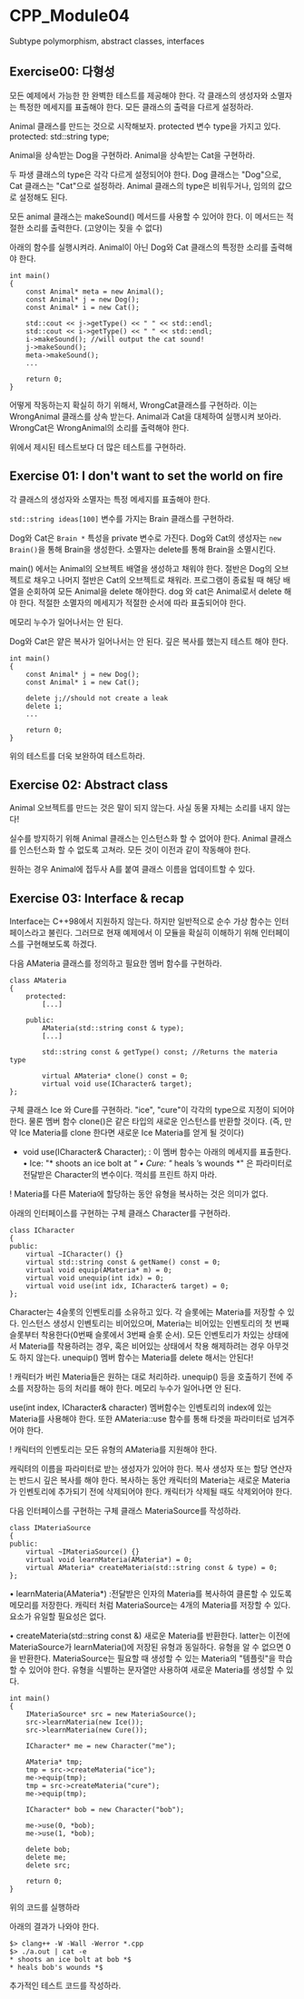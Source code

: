 # CPP_Module04
Subtype polymorphism, abstract classes, interfaces

## Exercise00: 다형성

모든 예제에서 가능한 한 완벽한 테스트를 제공해야 한다.
각 클래스의 생성자와 소멸자는 특정한 메세지를 표출해야 한다. 모든 클래스의 출력을 다르게 설정하라.

Animal 클래스를 만드는 것으로 시작해보자. 
protected 변수 type을 가지고 있다.
protected:
	std::string type;

Animal을 상속받는 Dog을 구현하라.
Animal을 상속받는 Cat을 구현하라.

두 파생 클래스의 type은 각각 다르게 설정되어야 한다. Dog 클래스는 "Dog"으로, Cat 클래스는 "Cat"으로 설정하라.
Animal 클래스의 type은 비워두거나, 임의의 값으로 설정해도 된다.

모든 animal 클래스는 makeSound() 메서드를 사용할 수 있어야 한다.
이 메서드는 적절한 소리를 출력한다. (고양이는 짖을 수 없다)

아래의 함수를 실행시켜라.
Animal이 아닌 Dog와 Cat 클래스의 특정한 소리를 출력해야 한다.
```
int main()
{
	const Animal* meta = new Animal();
	const Animal* j = new Dog();
	const Animal* i = new Cat();
	
	std::cout << j->getType() << " " << std::endl;
	std::cout << i->getType() << " " << std::endl;
	i->makeSound(); //will output the cat sound!
	j->makeSound();
	meta->makeSound();
	...

	return 0;
}
```
어떻게 작동하는지 확실히 하기 위해서, WrongCat클래스를 구현하라. 이는 WrongAnimal 클래스를 상속 받는다. Animal과 Cat을 대체하여 실행시켜 보아라. WrongCat은 WrongAnimal의 소리를 출력해야 한다.

위에서 제시된 테스트보다 더 많은 테스트를 구현하라.

## Exercise 01: I don't want to set the world on fire

각 클래스의 생성자와 소멸자는 특정 메세지를 표출해야 한다.

`std::string ideas[100]` 변수를 가지는 Brain 클래스를 구현하라.

Dog와 Cat은 `Brain *` 특성을 private 변수로 가진다.
Dog와 Cat의 생성자는 `new Brain()`을 통해 Brain을 생성한다.
소멸자는 delete를 통해 Brain을 소멸시킨다.

main() 에서는 Animal의 오브젝트 배열을 생성하고 채워야 한다. 절반은 Dog의 오브젝트로 채우고 나머지 절반은 Cat의 오브젝트로 채워라. 프로그램이 종료될 때 해당 배열을 순회하여 모든 Animal을 delete 해야한다. dog 와 cat은 Animal로서 delete 해야 한다. 적절한 소멸자의 메세지가 적절한 순서에 따라 표출되어야 한다.

메모리 누수가 일어나서는 안 된다.

Dog와 Cat은 얕은 복사가 일어나서는 안 된다. 깊은 복사를 했는지 테스트 해야 한다.

```
int main()
{
	const Animal* j = new Dog();
	const Animal* i = new Cat();
	
	delete j;//should not create a leak
	delete i;
	...
	
	return 0;
}
```
위의 테스트를 더욱 보완하여 테스트하라.

## Exercise 02: Abstract class

Animal 오브젝트를 만드는 것은 말이 되지 않는다. 사실 동물 자체는 소리를 내지 않는다!

실수를 방지하기 위해 Animal 클래스는 인스턴스화 할 수 없어야 한다. Animal 클래스를 인스턴스화 할 수 없도록 고쳐라. 모든 것이 이전과 같이 작동해야 한다.

원하는 경우 Animal에 접두사 A를 붙여 클래스 이름을 업데이트할 수 있다.

## Exercise 03: Interface & recap

Interface는 C++98에서 지원하지 않는다. 하지만 일반적으로 순수 가상 함수는 인터페이스라고 불린다. 그러므로 현재 예제에서 이 모듈을 확실히 이해하기 위해 인터페이스를 구현해보도록 하겠다.

다음 AMateria 클래스를 정의하고 필요한 멤버 함수를 구현하라.
```
class AMateria
{
	protected:
		[...]

	public:
		AMateria(std::string const & type);
		[...]
		
		std::string const & getType() const; //Returns the materia type
		
		virtual AMateria* clone() const = 0;
		virtual void use(ICharacter& target);
};
```

구체 클래스 Ice 와 Cure를 구현하라. "ice", "cure"이 각각의 type으로 지정이 되어야 한다. 물론 멤버 함수 clone()은 같은 타입의 새로운 인스턴스를 반환할 것이다. (즉, 만약 Ice Materia를 clone 한다면 새로운 Ice Materia를 얻게 될 것이다)

- void use(ICharacter& Character);
	: 이 멤버 함수는 아래의 메세지를 표출한다.
	• Ice: "* shoots an ice bolt at <name> *"
	• Cure: "* heals <name>’s wounds *"
	<name>은 파라미터로 전달받은 Character의 변수이다. 꺽쇠를 프린트 하지 마라.

! Materia를 다른 Materia에 할당하는 동안 유형을 복사하는 것은 의미가 없다.

아래의 인터페이스를 구현하는 구체 클래스 Character를 구현하라. 
```
class ICharacter
{
public:
	virtual ~ICharacter() {}
	virtual std::string const & getName() const = 0;
	virtual void equip(AMateria* m) = 0;
	virtual void unequip(int idx) = 0;
	virtual void use(int idx, ICharacter& target) = 0;
};
```

Character는 4슬롯의 인벤토리를 소유하고 있다. 각 슬롯에는 Materia를 저장할 수 있다. 인스턴스 생성시 인벤토리는 비어있으며, Materia는 비어있는 인벤토리의 첫 번째 슬롯부터 착용한다(0번째 슬롯에서 3번째 슬롯 순서). 모든 인벤토리가 차있는 상태에서 Materia를 착용하려는 경우, 혹은 비어있는 상태에서 착용 해제하려는 경우 아무것도 하지 않는다. unequip() 멤버 함수는 Materia를 delete 해서는 안된다!

! 캐릭터가 버린 Materia들은 원하는 대로 처리하라.
unequip() 등을 호출하기 전에 주소를 저장하는 등의 처리를 해야 한다. 
메모리 누수가 일어나면 안 된다.

use(int index, ICharacter& character) 멤버함수는 인벤토리의 index에 있는 Materia를 사용해야 한다. 또한 AMateria::use 함수를 통해 타겟을 파라미터로 넘겨주어야 한다.

! 캐릭터의 인벤토리는 모든 유형의 AMateria를 지원해야 한다.

캐릭텨의 이름을 파라미터로 받는 생성자가 있어야 한다. 복사 생성자 또는 할당 연산자는 반드시 깊은 복사를 해야 한다. 복사하는 동안 캐릭터의 Materia는 새로운 Materia가 인벤토리에 추가되기 전에 삭제되어야 한다. 캐릭터가 삭제될 때도 삭제외어야 한다. 

다음 인터페이스를 구현하는 구체 클래스 MateriaSource를 작성하라.
```
class IMateriaSource
{
public:
	virtual ~IMateriaSource() {}
	virtual void learnMateria(AMateria*) = 0;
	virtual AMateria* createMateria(std::string const & type) = 0;
};
```

• learnMateria(AMateria*)
	:전달받은 인자의 Materia를 복사하여 클론할 수 있도록 메모리를 저장한다. 캐릭터 처럼 MateriaSource는 4개의 Materia를 저장할 수 있다. 요소가 유일할 필요성은 없다.

• createMateria(std::string const &)
	새로운 Materia를 반환한다. latter는 이전에 MateriaSource가 learnMateria()에 저장된 유형과 동일하다. 유형을 알 수 없으면 0을 반환한다.
	MateriaSource는 필요할 때 생성할 수 있는 Materia의 "템플릿"을 학습할 수 있어야 한다. 유형을 식별하는 문자열만 사용하여 새로운 Materia를 생성할 수 있다. 

```
int main()
{
	IMateriaSource* src = new MateriaSource();
	src->learnMateria(new Ice());
	src->learnMateria(new Cure());
	
	ICharacter* me = new Character("me");
	
	AMateria* tmp;
	tmp = src->createMateria("ice");
	me->equip(tmp);
	tmp = src->createMateria("cure");
	me->equip(tmp);
	
	ICharacter* bob = new Character("bob");
	
	me->use(0, *bob);
	me->use(1, *bob);
	
	delete bob;
	delete me;
	delete src;
	
	return 0;
}
```
위의 코드를 실행하라

아래의 결과가 나와야 한다.
```
$> clang++ -W -Wall -Werror *.cpp
$> ./a.out | cat -e
* shoots an ice bolt at bob *$
* heals bob's wounds *$
```
추가적인 테스트 코드를 작성하라.